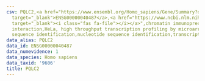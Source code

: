 ```yaml
---
csv: PQLC2,<a href="https://www.ensembl.org/Homo_sapiens/Gene/Summary?db=core;g=ENSG00000040487"
  target="_blank">ENSG00000040487</a>,<a href="https://www.ncbi.nlm.nih.gov/pubmed/17216044"
  target="_blank"><i class="fas fa-file"></i></a>",chromatin immunoprecipitation assay,direct
  interaction,HeLa, high throughput transcription profiling by microarray,nucleotide
  sequence identification,nucleotide sequence identification,transcriptional regulation,
data_alias: PQLC2
data_id: ENSG00000040487
data_numevidence: 1
data_species: Homo sapiens
data_taxid: '9606'
title: PQLC2
---
```

